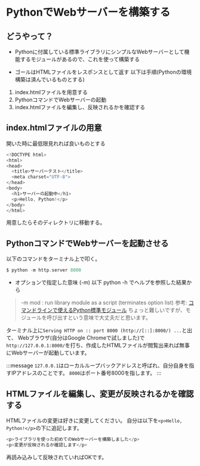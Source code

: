 # PythonでWebサーバーを構築する
## どうやって？
  - Pythonに付属している標準ライブラリにシンプルなWebサーバーとして機能するモジュールがあるので、これを使って構築する

- ゴールはHTMLファイルをレスポンスとして返す
以下は手順(Pythonの環境構築は済んでいるものとする)

1. index.htmlファイルを用意する
2. PythonコマンドでWebサーバーの起動
3. index.htmlファイルを編集し、反映されるかを確認する

## index.htmlファイルの用意
開いた時に最低限見れれば良いものとする

```c
<!DOCTYPE html>
<html>
<head>
  <title>サーバーテスト</title>
  <meta charset="UTF-8">
</head>
<body>
  <h1>サーバーの起動中</h1>
  <p>Hello, Python!</p>
</body>
</html>
```

用意したらそのディレクトリに移動する。

## PythonコマンドでWebサーバーを起動させる
以下のコマンドをターミナル上で叩く。

```c
$ python -m http.server 8000
```

- オプションで指定した意味 (-m)
以下 python -h でヘルプを参照した結果から
> -m mod : run library module as a script (terminates option list)
> 参考: [コマンドラインで使えるPython標準モジュール](https://qiita.com/manicmaniac/items/d7836b9ba59e07e43791)
> ちょっと難しいですが、モジュールを呼び出すという意味で大丈夫だと思います。

ターミナル上に`Serving HTTP on :: port 8000 (http://[::]:8000/) ...`と出て、
Webブラウザ(自分はGoogle Chromeで試しました)で`http://127.0.0.1:8000/`を打ち、作成したHTMLファイルが閲覧出来れば無事にWebサーバーが起動しています。

:::message
`127.0.0.1`はローカルループバックアドレスと呼ばれ、自分自身を指すIPアドレスのことです。
`8000`はポート番号8000を指します。
:::

## HTMLファイルを編集し、変更が反映されるかを確認する
HTMLファイルの変更は好きに変更してください。
自分は以下を`<p>Hello, Python!</p>`の下に追記します。

```c
<p>ライブラリを使った初めてのWebサーバーを構築しました</p>
<p>変更が反映されるか確認します</p>
```

再読み込みして反映されていればOKです。

